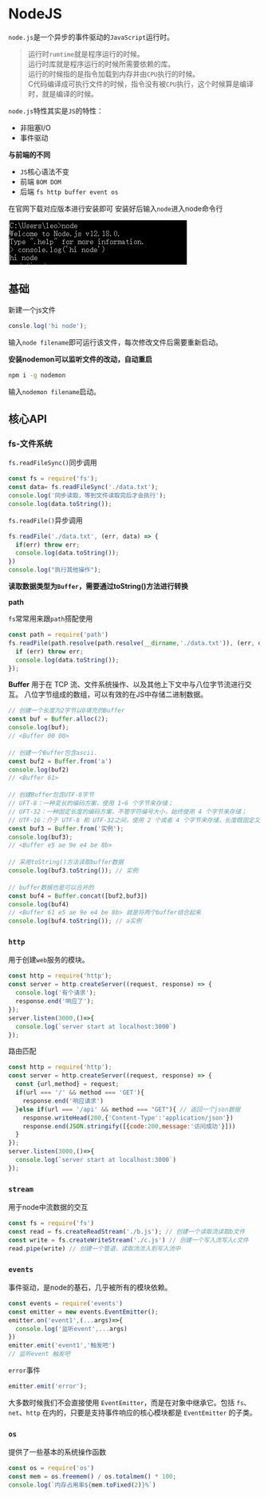 # NodeJS

`node.js`是一个异步的事件驱动的`JavaScript`运行时。

>运行时`rumtime`就是程序运行的时候。   
>运行时库就是程序运行的时候所需要依赖的库。   
>运行的时候指的是指令加载到内存并由`CPU`执行的时候。  
>C代码编译成可执行文件的时候，指令没有被`CPU`执行，这个时候算是编译时，就是编译的时候。

`node.js`特性其实是`JS`的特性：
- 非阻塞I/O
- 事件驱动


**与前端的不同**
- `JS`核心语法不变
- 前端 `BOM DOM`
- 后端 `fs http buffer event os`

在官网下载对应版本进行安装即可
安装好后输入`node`进入node命令行

![node](./images/node命令行.png)


## 基础

新建一个js文件

```javascript
consle.log('hi node');
```
输入`node filename`即可运行该文件，每次修改文件后需要重新启动。

**安装nodemon可以监听文件的改动，自动重启** 

```bash
npm i -g nodemon
```
输入`nodemon filename`启动。

## 核心API

### fs-文件系统

`fs.readFileSync()`同步调用

```javascript
const fs = require('fs');
const data= fs.readFileSync('./data.txt');
console.log('同步读取，等到文件读取完后才会执行');
console.log(data.toString());
```


`fs.readFile()`异步调用

```javascript
fs.readFile('./data.txt', (err, data) => {
  if(err) throw err;
  console.log(data.toString());
})
console.log("执行其他操作");
```

**读取数据类型为`Buffer`，需要通过toString()方法进行转换**

**path**

`fs`常常用来跟`path`搭配使用

```javascript
const path = require('path') 
fs.readFile(path.resolve(path.resolve(__dirname,'./data.txt')), (err, data) => { 
  if (err) throw err; 
  console.log(data.toString()); 
});

```

**Buffer**
用于在 TCP 流、文件系统操作、以及其他上下文中与八位字节流进行交互。 八位字节组成的数组，可以有效的在JS中存储二进制数据。

```javascript
// 创建一个长度为2字节以0填充的Buffer 
const buf = Buffer.alloc(2); 
console.log(buf);
// <Buffer 00 00>

// 创建一个Buffer包含ascii. 
const buf2 = Buffer.from('a') 
console.log(buf2) 
// <Buffer 61>

// 创建Buffer包含UTF-8字节 
// UFT-8：一种变长的编码方案，使用 1~6 个字节来存储； 
// UFT-32：一种固定长度的编码方案，不管字符编号大小，始终使用 4 个字节来存储； 
// UTF-16：介于 UTF-8 和 UTF-32之间，使用 2 个或者 4 个字节来存储，长度既固定又可变。
const buf3 = Buffer.from('实例'); 
console.log(buf3);
// <Buffer e5 ae 9e e4 be 8b>

// 采用toString()方法读取buffer数据
console.log(buf3.toString()); // 实例

// buffer数据也是可以合并的
const buf4 = Buffer.concat([buf2,buf3])
console.log(buf4)
// <Buffer 61 e5 ae 9e e4 be 8b> 就是将两个buffer结合起来
console.log(buf4.toString()); // a实例

```

### `http`

用于创建`web`服务的模块。

```javascript
const http = require('http'); 
const server = http.createServer((request, response) => { 
  console.log('有个请求'); 
  response.end('响应了'); 
}); 
server.listen(3000,()=>{
  console.log(`server start at localhost:3000`)
});
```

路由匹配

```javascript
const http = require('http'); 
const server = http.createServer((request, response) => { 
  const {url,method} = request;
  if(url === '/' && method === 'GET'){
    response.end('响应请求')
  }else if(url === '/api' && method === "GET"){ // 返回一个json数据
    response.writeHead(200,{'Content-Type':'application/json'})
    response.end(JSON.stringify([{code:200,message:'访问成功'}]))
  }
}); 
server.listen(3000,()=>{
  console.log(`server start at localhost:3000`)
});
```

### `stream`

用于node中流数据的交互

```javascript
const fs = require('fs')
const read = fs.createReadStream('./b.js'); // 创建一个读取流读取b文件
const write = fs.createWriteStream('./c.js') // 创建一个写入流写入c文件
read.pipe(write) // 创建一个管道，读取流流入到写入流中


```

### `events`

事件驱动，是node的基石，几乎被所有的模块依赖。

```javascript
const events = require('events')
const emitter = new events.EventEmitter();
emitter.on('event1',(...args)=>{
  console.log('监听event',...args)
})
emitter.emit('event1','触发吧')
// 监听event 触发吧
```
`error`事件

```javascript
emitter.emit('error');
```
大多数时候我们不会直接使用 `EventEmitter`，而是在对象中继承它。包括 `fs`、`net`、`http` 在内的，只要是支持事件响应的核心模块都是 `EventEmitter` 的子类。

### `os`

提供了一些基本的系统操作函数
```javascript
const os = require('os')
const mem = os.freemem() / os.totalmem() * 100; 
console.log(`内存占用率${mem.toFixed(2)}%`)
```

